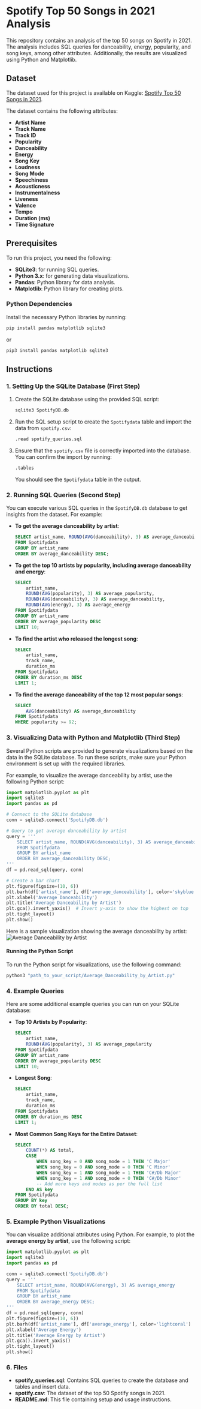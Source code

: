 # Spotify Top 50 Songs in 2021 Analysis

This repository contains an analysis of the top 50 songs on Spotify in 2021. The analysis includes SQL queries for danceability, energy, popularity, and song keys, among other attributes. Additionally, the results are visualized using Python and Matplotlib.

## Dataset

The dataset used for this project is available on Kaggle: [Spotify Top 50 Songs in 2021](https://www.kaggle.com/datasets/equinxx/spotify-top-50-songs-in-2021).

The dataset contains the following attributes:

- **Artist Name**
- **Track Name**
- **Track ID**
- **Popularity**
- **Danceability**
- **Energy**
- **Song Key**
- **Loudness**
- **Song Mode**
- **Speechiness**
- **Acousticness**
- **Instrumentalness**
- **Liveness**
- **Valence**
- **Tempo**
- **Duration (ms)**
- **Time Signature**

## Prerequisites

To run this project, you need the following:

- **SQLite3**: for running SQL queries.
- **Python 3.x**: for generating data visualizations.
- **Pandas**: Python library for data analysis.
- **Matplotlib**: Python library for creating plots.

### Python Dependencies

Install the necessary Python libraries by running:

```bash
pip install pandas matplotlib sqlite3
```
or

```bash
pip3 install pandas matplotlib sqlite3
```

## Instructions

### 1. Setting Up the SQLite Database (First Step)

1. Create the SQLite database using the provided SQL script:
   ```bash
   sqlite3 SpotifyDB.db
   ```

2. Run the SQL setup script to create the `Spotifydata` table and import the data from `spotify.csv`:
   ```bash
   .read spotify_queries.sql
   ```

3. Ensure that the `spotify.csv` file is correctly imported into the database. You can confirm the import by running:

   ```bash
   .tables
   ```

   You should see the `Spotifydata` table in the output.

### 2. Running SQL Queries (Second Step)

You can execute various SQL queries in the `SpotifyDB.db` database to get insights from the dataset. For example:

- **To get the average danceability by artist**:

  ```sql
  SELECT artist_name, ROUND(AVG(danceability), 3) AS average_danceability
  FROM Spotifydata
  GROUP BY artist_name
  ORDER BY average_danceability DESC;
  ```

- **To get the top 10 artists by popularity, including average danceability and energy**:

  ```sql
  SELECT
      artist_name,
      ROUND(AVG(popularity), 3) AS average_popularity,
      ROUND(AVG(danceability), 3) AS average_danceability,
      ROUND(AVG(energy), 3) AS average_energy
  FROM Spotifydata
  GROUP BY artist_name
  ORDER BY average_popularity DESC
  LIMIT 10;
  ```

- **To find the artist who released the longest song**:

  ```sql
  SELECT
      artist_name,
      track_name,
      duration_ms
  FROM Spotifydata
  ORDER BY duration_ms DESC
  LIMIT 1;
  ```

- **To find the average danceability of the top 12 most popular songs**:

  ```sql
  SELECT
      AVG(danceability) AS average_danceability
  FROM Spotifydata
  WHERE popularity >= 92;
  ```

### 3. Visualizing Data with Python and Matplotlib (Third Step)

Several Python scripts are provided to generate visualizations based on the data in the SQLite database. To run these scripts, make sure your Python environment is set up with the required libraries.

For example, to visualize the average danceability by artist, use the following Python script:

```python
import matplotlib.pyplot as plt
import sqlite3
import pandas as pd

# Connect to the SQLite database
conn = sqlite3.connect('SpotifyDB.db')

# Query to get average danceability by artist
query = '''
    SELECT artist_name, ROUND(AVG(danceability), 3) AS average_danceability
    FROM Spotifydata
    GROUP BY artist_name
    ORDER BY average_danceability DESC;
'''
df = pd.read_sql(query, conn)

# Create a bar chart
plt.figure(figsize=(10, 6))
plt.barh(df['artist_name'], df['average_danceability'], color='skyblue')
plt.xlabel('Average Danceability')
plt.title('Average Danceability by Artist')
plt.gca().invert_yaxis()  # Invert y-axis to show the highest on top
plt.tight_layout()
plt.show()
```
Here is a sample visualization showing the average danceability by artist:
![Average Danceability by Artist](https://github.com/osu/Spotify-Top-Songs-2021-Data-Analysis/blob/main/Average_Danceability_Bar%20Chart_by_artist.png?raw=true)

#### Running the Python Script

To run the Python script for visualizations, use the following command:

```bash
python3 "path_to_your_script/Average_Danceability_by_Artist.py"
```

### 4. Example Queries

Here are some additional example queries you can run on your SQLite database:

- **Top 10 Artists by Popularity**:
  
  ```sql
  SELECT
      artist_name,
      ROUND(AVG(popularity), 3) AS average_popularity
  FROM Spotifydata
  GROUP BY artist_name
  ORDER BY average_popularity DESC
  LIMIT 10;
  ```

- **Longest Song**:
  
  ```sql
  SELECT
      artist_name,
      track_name,
      duration_ms
  FROM Spotifydata
  ORDER BY duration_ms DESC
  LIMIT 1;
  ```

- **Most Common Song Keys for the Entire Dataset**:
  
  ```sql
  SELECT
      COUNT(*) AS total,
      CASE
          WHEN song_key = 0 AND song_mode = 1 THEN 'C Major'
          WHEN song_key = 0 AND song_mode = 0 THEN 'C Minor'
          WHEN song_key = 1 AND song_mode = 1 THEN 'C#/Db Major'
          WHEN song_key = 1 AND song_mode = 0 THEN 'C#/Db Minor'
          -- Add more keys and modes as per the full list
      END AS key
  FROM Spotifydata
  GROUP BY key
  ORDER BY total DESC;
  ```

### 5. Example Python Visualizations

You can visualize additional attributes using Python. For example, to plot the **average energy by artist**, use the following script:

```python
import matplotlib.pyplot as plt
import sqlite3
import pandas as pd

conn = sqlite3.connect('SpotifyDB.db')
query = '''
    SELECT artist_name, ROUND(AVG(energy), 3) AS average_energy
    FROM Spotifydata
    GROUP BY artist_name
    ORDER BY average_energy DESC;
'''
df = pd.read_sql(query, conn)
plt.figure(figsize=(10, 6))
plt.barh(df['artist_name'], df['average_energy'], color='lightcoral')
plt.xlabel('Average Energy')
plt.title('Average Energy by Artist')
plt.gca().invert_yaxis()
plt.tight_layout()
plt.show()
```

### 6. Files

- **spotify_queries.sql**: Contains SQL queries to create the database and tables and insert data.
- **spotify.csv**: The dataset of the top 50 Spotify songs in 2021.
- **README.md**: This file containing setup and usage instructions.
